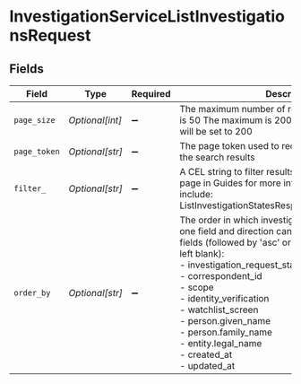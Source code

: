 # InvestigationServiceListInvestigationsRequest


## Fields

| Field                                                                                                                                                                                                                                                                                                                                                                                       | Type                                                                                                                                                                                                                                                                                                                                                                                        | Required                                                                                                                                                                                                                                                                                                                                                                                    | Description                                                                                                                                                                                                                                                                                                                                                                                 | Example                                                                                                                                                                                                                                                                                                                                                                                     |
| ------------------------------------------------------------------------------------------------------------------------------------------------------------------------------------------------------------------------------------------------------------------------------------------------------------------------------------------------------------------------------------------- | ------------------------------------------------------------------------------------------------------------------------------------------------------------------------------------------------------------------------------------------------------------------------------------------------------------------------------------------------------------------------------------------- | ------------------------------------------------------------------------------------------------------------------------------------------------------------------------------------------------------------------------------------------------------------------------------------------------------------------------------------------------------------------------------------------- | ------------------------------------------------------------------------------------------------------------------------------------------------------------------------------------------------------------------------------------------------------------------------------------------------------------------------------------------------------------------------------------------- | ------------------------------------------------------------------------------------------------------------------------------------------------------------------------------------------------------------------------------------------------------------------------------------------------------------------------------------------------------------------------------------------- |
| `page_size`                                                                                                                                                                                                                                                                                                                                                                                 | *Optional[int]*                                                                                                                                                                                                                                                                                                                                                                             | :heavy_minus_sign:                                                                                                                                                                                                                                                                                                                                                                          | The maximum number of records to return. Default is 50 The maximum is 200, values exceeding this will be set to 200                                                                                                                                                                                                                                                                         | 100                                                                                                                                                                                                                                                                                                                                                                                         |
| `page_token`                                                                                                                                                                                                                                                                                                                                                                                | *Optional[str]*                                                                                                                                                                                                                                                                                                                                                                             | :heavy_minus_sign:                                                                                                                                                                                                                                                                                                                                                                          | The page token used to request a specific page of the search results                                                                                                                                                                                                                                                                                                                        |                                                                                                                                                                                                                                                                                                                                                                                             |
| `filter_`                                                                                                                                                                                                                                                                                                                                                                                   | *Optional[str]*                                                                                                                                                                                                                                                                                                                                                                             | :heavy_minus_sign:                                                                                                                                                                                                                                                                                                                                                                          | A CEL string to filter results; See the [CEL Search](https://developer.apexclearing.com/apex-fintech-solutions/docs/cel-search) page in Guides for more information; Filter options include:<br/> ListInvestigationStatesResponse.investigation_states                                                                                                                                      | person.given_name == 'Jane' && person.family_name == 'Dough'                                                                                                                                                                                                                                                                                                                                |
| `order_by`                                                                                                                                                                                                                                                                                                                                                                                  | *Optional[str]*                                                                                                                                                                                                                                                                                                                                                                             | :heavy_minus_sign:                                                                                                                                                                                                                                                                                                                                                                          | The order in which investigations are listed. Only one field and direction can be specified. Supported fields (followed by 'asc' or 'desc'; 'asc' is default if left blank):<br/>  - investigation_request_state<br/>  - correspondent_id<br/>  - scope<br/>  - identity_verification<br/>  - watchlist_screen<br/>  - person.given_name<br/>  - person.family_name<br/>  - entity.legal_name<br/>  - created_at<br/>  - updated_at | person.given_name desc                                                                                                                                                                                                                                                                                                                                                                      |